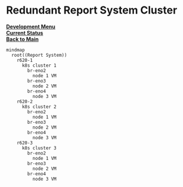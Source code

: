 # Redundant Report System Cluster

**[Development Menu](./menu.md)**\
**[Current Status](../status/weekly/current_status.md)**\
**[Back to Main](../../README.md)**

```mermaid
mindmap
  root((Report System))
    r620-1
      k8s cluster 1
        br-eno2
          node 1 VM
        br-eno3
          node 2 VM
        br-eno4
          node 3 VM
    r620-2
      k8s cluster 2
        br-eno2
          node 1 VM
        br-eno3
          node 2 VM
        br-eno4
          node 3 VM
    r620-3
      k8s cluster 3
        br-eno2
          node 1 VM
        br-eno3
          node 2 VM
        br-eno4
          node 3 VM

```
